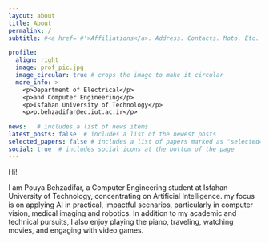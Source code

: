 ```yaml
---
layout: about
title: About
permalink: /
subtitle: #<a href='#'>Affiliations</a>. Address. Contacts. Moto. Etc.

profile:
  align: right
  image: prof_pic.jpg
  image_circular: true # crops the image to make it circular
  more_info: >
    <p>Department of Electrical</p>
    <p>and Computer Engineering</p>
    <p>Isfahan University of Technology</p> 
    <p>p.behzadifar@ec.iut.ac.ir</p>

news:   # includes a list of news items
latest_posts: false  # includes a list of the newest posts
selected_papers: false # includes a list of papers marked as "selected={true}"
social: true  # includes social icons at the bottom of the page
---
```



Hi!

I am Pouya Behzadifar, a Computer Engineering student at Isfahan University of Technology, concentrating on Artificial Intelligence. my focus is on applying AI in practical, impactful scenarios, particularly in computer vision, medical imaging and robotics. In addition to my academic and technical pursuits, I also enjoy playing the piano, traveling, watching movies, and engaging with video games.


